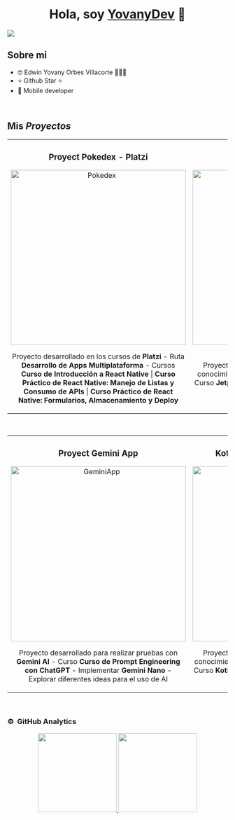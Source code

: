 <div align="center">
<h1 align="center">Hola, soy <a href="https://aristi.dev">YovanyDev</a> 🚀</h1>
</div>
<img src="https://i.imgur.com/heHY0cI.png"</img>

## Sobre mi

- 🤓 Edwin Yovany Orbes Villacorte 👨🏽‍💻
- ⭐ Github Star ⭐ 
- 📲 Mobile developer
<br>

## Mis *Proyectos*
<table>
<tr>
<td width="50%">
<h3 align="center">Proyect Pokedex - Platzi</h3>
<div align="center">
<a href="https://github.com/NIMP3/PokeDex" target="_blank"><img src="https://i.imgur.com/sYAk1tp.png" width="400" alt="Pokedex"></a>
<br>
<p>Proyecto desarrollado en los cursos de <strong>Platzi</strong> - Ruta <strong>Desarrollo de Apps Multiplataforma</strong> - Cursos <strong>Curso de Introducción a React Native</strong> | <strong>Curso Práctico de React Native: Manejo de Listas y Consumo de APIs</strong> | <strong>Curso Práctico de React Native: Formularios, Almacenamiento y Deploy</strong> </p>
</div>                                                                                    
</td>

<td width="50%">
<h3 align="center">Testing Jetpack Compose</h3>
<div align="center">                                       
<a href="https://github.com/NIMP3/JetpackComposeTest" target="_blank"><img src="https://i.imgur.com/kcdYPHa.png" width="400" alt="JetpackCompose"></a>
<br>
<br>
<p>Proyecto desarrollado para visualizar todos los conocimientos adquiridos de <strong>Jetpack Compose</strong> - Curso <strong>Jetpack Compose: Curso definitivo desde 0 [2023]</strong> </p>
<br>
</div>                                                             
</table>                                                                                 
</div>
<br>

<table>
<tr>
<td width="50%">
<h3 align="center">Proyect Gemini App</h3>
<div align="center">
<a href="https://github.com/NIMP3/GeminiApp" target="_blank"><img src="https://i.imgur.com/4oAHIvw.png" width="400" alt="GeminiApp"></a>
<br>
<p>Proyecto desarrollado para realizar pruebas con <strong>Gemini AI</strong> - Curso <strong>Curso de Prompt Engineering con ChatGPT</strong> - Implementar <strong>Gemini Nano</strong> - Explorar diferentes ideas para el uso de AI</p>
</div>                                                                                    
</td>

<td width="50%">
<h3 align="center">Kotlin Multiplatform Test Project</h3>
<div align="center">
<a href="https://github.com/NIMP3/KotlinProject" target="_blank"><img src="https://i.imgur.com/XrMjvHm.png" width="400" alt="KmpApp"></a>
<br>
<p>Proyecto desarrollado para visualizar todos los conocimientos adquiridos de <strong>Kotlin Multiplatform</strong> - Curso <strong>Kotlin Multiplataforma: Curso Intensivo para Android y iOS</strong> </p>
</div>                                                                                    
</td>
                                                          
</table>                                                                                 
</div>
<br>

### ⚙️ &nbsp;GitHub Analytics

<p align="center">
<a href="https://github.com/NIMP3">
  <img height="180em" src="https://github-readme-stats-eight-theta.vercel.app/api?username=NIMP3&show_icons=true&theme=algolia&include_all_commits=true&count_private=true"/>
  <img height="180em" src="https://github-readme-stats-eight-theta.vercel.app/api/top-langs/?username=NIMP3&layout=compact&langs_count=8&theme=algolia"/>
</a>
</p>
